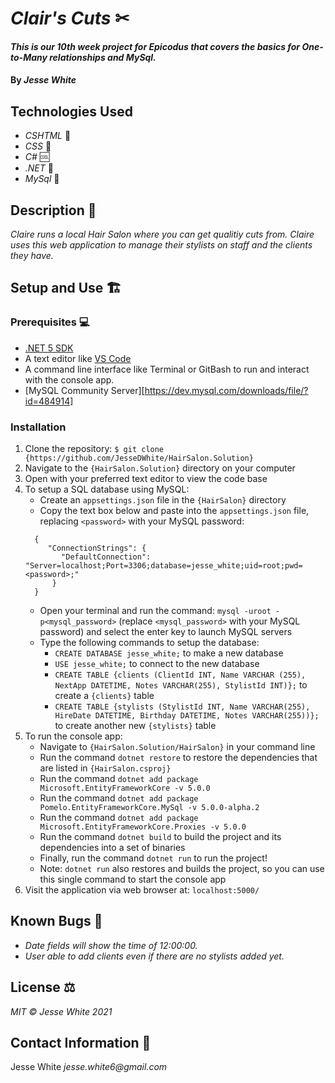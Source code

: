 # _Clair's Cuts_ ✂
#### _This is our 10th week project for Epicodus that covers the basics for One-to-Many relationships and MySql._
#### By _Jesse White_
## Technologies Used
* _CSHTML_ 📝
* _CSS_ 🎨
* _C#_ 🆒
* _.NET_ 🥅
* _MySql_ 💽
## Description 📜
_Claire runs a local Hair Salon where you can get qualitiy cuts from. Claire uses this web application to manage their stylists on staff and the clients they have._
## Setup and Use 🏗

### Prerequisites 💻

- [.NET 5 SDK](https://dotnet.microsoft.com/download/dotnet/5.0)
- A text editor like [VS Code](https://code.visualstudio.com/)
- A command line interface like Terminal or GitBash to run and interact with the console app.
- [MySQL Community Server][https://dev.mysql.com/downloads/file/?id=484914]

### Installation

1. Clone the repository: `$ git clone {https://github.com/JesseDWhite/HairSalon.Solution}`
2. Navigate to the `{HairSalon.Solution}` directory on your computer
3. Open with your preferred text editor to view the code base
4. To setup a SQL database using MySQL:
   - Create an `appsettings.json` file in the `{HairSalon}` directory
   - Copy the text box below and paste into the `appsettings.json` file, replacing `<password>` with your MySQL password:
   ```
     {
        "ConnectionStrings": {
           "DefaultConnection": "Server=localhost;Port=3306;database=jesse_white;uid=root;pwd=<password>;"
         }
     }
   ```
   - Open your terminal and run the command: `mysql -uroot -p<mysql_password>` (replace `<mysql_password>` with your MySQL password) and select the enter key to launch MySQL servers
   - Type the following commands to setup the database:
     - `CREATE DATABASE jesse_white;` to make a new database
     - `USE jesse_white;` to connect to the new database
     - `CREATE TABLE {clients (ClientId INT, Name VARCHAR (255), NextApp DATETIME, Notes VARCHAR(255), StylistId INT)};` to create a `{clients}` table
     - `CREATE TABLE {stylists (StylistId INT, Name VARCHAR(255), HireDate DATETIME, Birthday DATETIME, Notes VARCHAR(255))};` to create another new `{stylists}` table
5. To run the console app:
   - Navigate to `{HairSalon.Solution/HairSalon}` in your command line
   - Run the command `dotnet restore` to restore the dependencies that are listed in `{HairSalon.csproj}`
   - Run the command `dotnet add package Microsoft.EntityFrameworkCore -v 5.0.0`
   - Run the command `dotnet add package Pomelo.EntityFrameworkCore.MySql -v 5.0.0-alpha.2`
   - Run the command `dotnet add package Microsoft.EntityFrameworkCore.Proxies -v 5.0.0`
   - Run the command `dotnet build` to build the project and its dependencies into a set of binaries
   - Finally, run the command `dotnet run` to run the project!
   - Note: `dotnet run` also restores and builds the project, so you can use this single command to start the console app
6. Visit the application via web browser at: `localhost:5000/`
## Known Bugs 🐛
* _Date fields will show the time of 12:00:00._
* _User able to add clients even if there are no stylists added yet._
## License ⚖
_MIT © Jesse White 2021_
## Contact Information 🤳
Jesse White _jesse.white6@gmail.com_